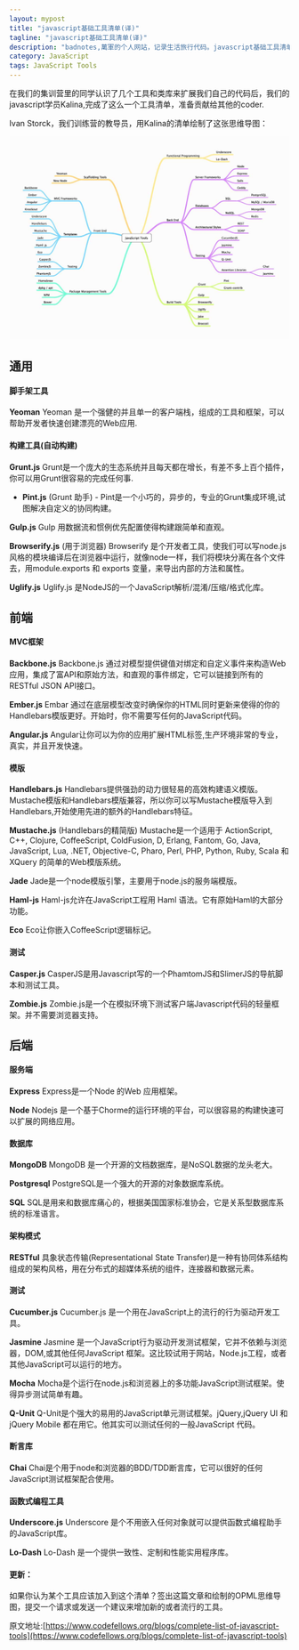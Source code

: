 ```yaml
---
layout: mypost
title: "javascript基础工具清单(译)"
tagline: "javascript基础工具清单(译)"
description: "badnotes,萬軍的个人网站，记录生活旅行代码。javascript基础工具清单。"
category: JavaScript
tags: JavaScript Tools
---
```




在我们的集训营里的同学认识了几个工具和类库来扩展我们自己的代码后，我们的javascript学员Kalina,完成了这么一个工具清单，准备贡献给其他的coder.

Ivan Storck，我们训练营的教导员，用Kalina的清单绘制了这张思维导图：

![Javascript 工具思维导图](/static/images/JavaScript_tools.jpg)

## 通用

#### 脚手架工具

**Yeoman**
Yeoman 是一个强健的并且单一的客户端栈，组成的工具和框架，可以 帮助开发者快速创建漂亮的Web应用.

#### 构建工具(自动构建)

**Grunt.js**
Grunt是一个庞大的生态系统并且每天都在增长，有差不多上百个插件，你可以用Grunt很容易的完成任何事.

* **Pint.js** (Grunt 助手) - Pint是一个小巧的，异步的，专业的Grunt集成环境,试图解决自定义的协同构建。

**Gulp.js**
Gulp 用数据流和惯例优先配置使得构建跟简单和直观。

**Browserify.js**
(用于浏览器) Browserify 是个开发者工具，使我们可以写node.js风格的模块编译后在浏览器中运行，就像node一样，我们将模块分离在各个文件去，用module.exports 和 exports 变量，来导出内部的方法和属性。

**Uglify.js**
Uglify.js 是NodeJS的一个JavaScript解析/混淆/压缩/格式化库。

## 前端

#### MVC框架

**Backbone.js**
Backbone.js 通过对模型提供键值对绑定和自定义事件来构造Web应用，集成了富API和原始方法，和直观的事件绑定，它可以链接到所有的RESTful JSON API接口。

**Ember.js**
Embar 通过在底层模型改变时确保你的HTML同时更新来使得的你的Handlebars模版更好。开始时，你不需要写任何的JavaScript代码。

**Angular.js**
Angular让你可以为你的应用扩展HTML标签,生产环境非常的专业，真实，并且开发快速。

#### 模版

**Handlebars.js**
Handlebars提供强劲的动力很轻易的高效构建语义模版。Mustache模版和Handlebars模版兼容，所以你可以写Mustache模版导入到Handlebars,开始使用先进的额外的Handlebars特征。

**Mustache.js**
(Handlebars的精简版) Mustache是一个适用于 ActionScript, C++, Clojure, CoffeeScript, ColdFusion, D, Erlang, Fantom, Go, Java, JavaScript, Lua, .NET, Objective-C, Pharo, Perl, PHP, Python, Ruby, Scala 和 XQuery 的简单的Web模版系统。

**Jade**
Jade是一个node模版引擎，主要用于node.js的服务端模版。

**Haml-js**
Haml-js允许在JavaScript工程用 Haml 语法。它有原始Haml的大部分功能。

**Eco**
Eco让你嵌入CoffeeScript逻辑标记。

#### 测试

**Casper.js**
CasperJS是用Javascript写的一个PhamtomJS和SlimerJS的导航脚本和测试工具。

**Zombie.js**
Zombie.js是一个在模拟环境下测试客户端Javascript代码的轻量框架。并不需要浏览器支持。

## 后端

#### 服务端

**Express**
Express是一个Node 的Web 应用框架。

**Node**
Nodejs 是一个基于Chorme的运行环境的平台，可以很容易的构建快速可以扩展的网络应用。

#### 数据库

**MongoDB**
MongoDB 是一个开源的文档数据库，是NoSQL数据的龙头老大。

**Postgresql**
PostgreSQL是一个强大的开源的对象数据库系统。

**SQL**
SQL是用来和数据库痛心的，根据美国国家标准协会，它是关系型数据库系统的标准语言。

#### 架构模式

**RESTful**
具象状态传输(Representational State Transfer)是一种有协同体系结构组成的架构风格，用在分布式的超媒体系统的组件，连接器和数据元素。

#### 测试

**Cucumber.js**
Cucumber.js 是一个用在JavaScript上的流行的行为驱动开发工具。

**Jasmine**
Jasmine 是一个JavaScript行为驱动开发测试框架，它并不依赖与浏览器，DOM,或其他任何JavaScript 框架。这比较试用于网站，Node.js工程，或者其他JavaScript可以运行的地方。

**Mocha**
Mocha是个运行在node.js和浏览器上的多功能JavaScript测试框架。使得异步测试简单有趣。

**Q-Unit**
Q-Unit是个强大的易用的JavaScript单元测试框架。jQuery,jQuery UI 和 jQuery Mobile 都在用它。他其实可以测试任何的一般JavaScript 代码。

#### 断言库

**Chai**
Chai是个用于node和浏览器的BDD/TDD断言库，它可以很好的任何JavaScript测试框架配合使用。

#### 函数式编程工具

**Underscore.js**
Underscore 是个不用嵌入任何对象就可以提供函数式编程助手的JavaScript库。

**Lo-Dash**
Lo-Dash 是一个提供一致性、定制和性能实用程序库。


#### 更新：
如果你认为某个工具应该加入到这个清单？签出这篇文章和绘制的OPML思维导图，提交一个请求或发送一个建议来增加新的或者流行的工具。

原文地址:[https://www.codefellows.org/blogs/complete-list-of-javascript-tools](https://www.codefellows.org/blogs/complete-list-of-javascript-tools)